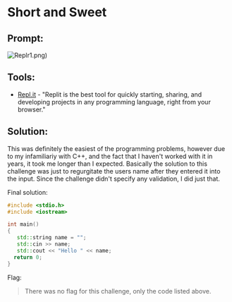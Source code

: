 # Short and Sweet
## Prompt:
![Replr1](/images/hello_name_prompt).png)

## Tools:
- [Repl.it](https://repl.it/) - "Replit is the best tool for quickly starting, sharing, and developing projects in any programming language, right from your browser."

## Solution:
This was definitely the easiest of the programming problems, however due to my infamiliariy with C++, and the fact that I haven't worked with it in years, it took me longer than I expected. Basically the solution to this challenge was just to regurgitate the users name after they entered it into the input. Since the challenge didn't specify any validation, I did just that.

Final solution:
```cpp
#include <stdio.h>
#include <iostream>

int main()
{
   std::string name = ""; 
   std::cin >> name;
   std::cout << "Hello " << name;
  return 0;
}
```

Flag:
> There was no flag for this challenge, only the code listed above.